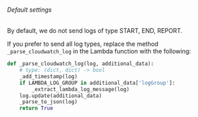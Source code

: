 ###### Default settings

By default, we do not send logs of type START, END, REPORT.

If you prefer to send all log types, replace the method `_parse_cloudwatch_log` in the Lambda function with the following:

```python
def _parse_cloudwatch_log(log, additional_data):
    # type: (dict, dict) -> bool
    _add_timestamp(log)
    if LAMBDA_LOG_GROUP in additional_data['logGroup']:
        _extract_lambda_log_message(log)
    log.update(additional_data)
    _parse_to_json(log)
    return True
```
